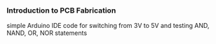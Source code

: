 ### Introduction to PCB Fabrication
simple Arduino IDE code for switching from 3V to 5V and testing AND, NAND, OR, NOR statements
